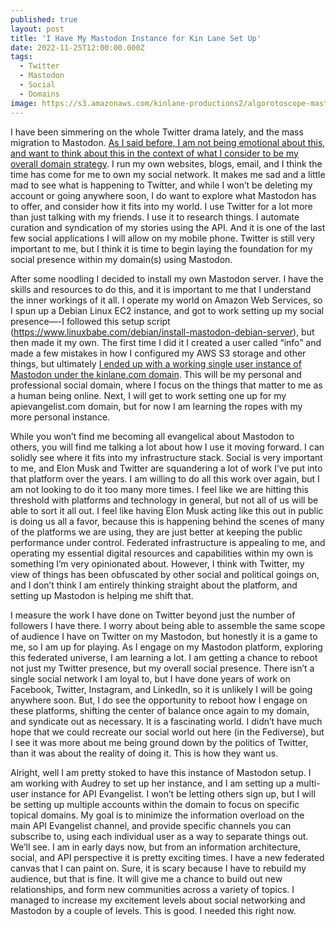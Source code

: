 ```yaml
---
published: true
layout: post
title: 'I Have My Mastodon Instance for Kin Lane Set Up'
date: 2022-11-25T12:00:00.000Z
tags:
  - Twitter
  - Mastodon
  - Social
  - Domains
image: https://s3.amazonaws.com/kinlane-productions2/algorotoscope-master/bf-skinner-pink-elephant-car-wash.jpg
---
```

I have been simmering on the whole Twitter drama lately, and the mass migration to Mastodon. [As I said before, I am not being emotional about this, and want to think about this in the context of what I consider to be my overall domain strategy](https://apievangelist.com/2022/11/14/where-does-mastodon-fit-in-with-my-overall-api-circus-stack/). I run my own websites, blogs, email, and I think the time has come for me to own my social network. It makes me sad and a little mad to see what is happening to Twitter, and while I won’t be deleting my account or going anywhere soon, I do want to explore what Mastodon has to offer, and consider how it fits into my world. I use Twitter for a lot more than just talking with my friends. I use it to research things. I automate curation and syndication of my stories using the API. And it is one of the last few social applications I will allow on my mobile phone. Twitter is still very important to me, but I think it is time to begin laying the foundation for my social presence within my domain(s) using Mastodon.

After some noodling I decided to install my own Mastodon server. I have the skills and resources to do this, and it is important to me that I understand the inner workings of it all. I operate my world on Amazon Web Services, so I spun up a Debian Linux EC2 instance, and got to work setting up my social presence—-I followed this setup script (https://www.linuxbabe.com/debian/install-mastodon-debian-server), but then made it my own. The first time I did it I created a user called “info” and made a few mistakes in how I configured my AWS S3 storage and other things, but ultimately [I ended up with a working single user instance of Mastodon under the kinlane.com domain](https://mastodon.kinlane.com/web/@kin). This will be my personal and professional social domain, where I focus on the things that matter to me as a human being online. Next, I will get to work setting one up for my apievangelist.com domain, but for now I am learning the ropes with my more personal instance. 

While you won’t find me becoming all evangelical about Mastodon to others, you will find me talking a lot about how I use it moving forward. I can solidly see where it fits into my infrastructure stack. Social is very important to me, and Elon Musk and Twitter are squandering a lot of work I’ve put into that platform over the years. I am willing to do all this work over again, but I am not looking to do it too many more times. I feel like we are hitting this threshold with platforms and technology in general, but not all of us will be able to sort it all out. I feel like having Elon Musk acting like this out in public is doing us all a favor, because this is happening behind the scenes of many of the platforms we are using, they are just better at keeping the public performance under control. Federated infrastructure is appealing to me, and operating my essential digital resources and capabilities within my own is something I’m very opinionated about. However, I think with Twitter, my view of things has been obfuscated by other social and political goings on, and I don’t think I am entirely thinking straight about the platform, and setting up Mastodon is helping me shift that.

I measure the work I have done on Twitter beyond just the number of followers I have there. I worry about being able to assemble the same scope of audience I have on Twitter on my Mastodon, but honestly it is a game to me, so I am up for playing. As I engage on my Mastodon platform, exploring this federated universe, I am learning a lot. I am getting a chance to reboot not just my Twitter presence, but my overall social presence. There isn’t a single social network I am loyal to, but I have done years of work on Facebook, Twitter, Instagram, and LinkedIn, so it is unlikely I will be going anywhere soon. But, I do see the opportunity to reboot how I engage on these platforms, shifting the center of balance once again to my domain, and syndicate out as necessary. It is a fascinating world. I didn’t have much hope that we could recreate our social world out here (in the Fediverse), but I see it was more about me being ground down by the politics of Twitter, than it was about the reality of doing it. This is how they want us. 

Alright, well I am pretty stoked to have this instance of Mastodon setup. I am working with Audrey to set up her instance, and I am setting up a multi-user instance for API Evangelist. I won’t be letting others sign up, but I will be setting up multiple accounts within the domain to focus on specific topical domains. My goal is to minimize the information overload on the main API Evangelist channel, and provide specific channels you can subscribe to, using each individual user as a way to separate things out. We’ll see. I am in early days now, but from an information architecture, social, and API perspective it is pretty exciting times. I have a new federated canvas that I can paint on. Sure, it is scary because I have to rebuild my audience, but that is fine. It will give me a chance to build out new relationships, and form new communities across a variety of topics. I managed to increase my excitement levels about social networking and Mastodon by a couple of levels. This is good. I needed this right now.